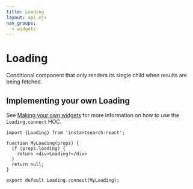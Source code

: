 ```yaml
---
title: Loading
layout: api.ejs
nav_groups:
  - widgets
---
```


# Loading

Conditional component that only renders its single child when results are being fetched.

## Implementing your own Loading

See [Making your own widgets](../Customization.md) for more information on how to use the `Loading.connect` HOC.

```
import {Loading} from 'instantsearch-react';

function MyLoading(props) {
  if (props.loading) {
    return <div>Loading!</div>
  }
  return null;
}

export default Loading.connect(MyLoading);
```
